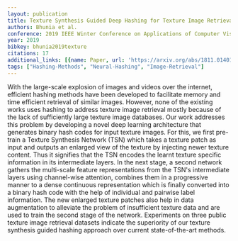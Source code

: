 ```yaml
---
layout: publication
title: Texture Synthesis Guided Deep Hashing for Texture Image Retrieval
authors: Bhunia et al.
conference: 2019 IEEE Winter Conference on Applications of Computer Vision (WACV)
year: 2019
bibkey: bhunia2019texture
citations: 17
additional_links: [{name: Paper, url: 'https://arxiv.org/abs/1811.01401'}]
tags: ["Hashing-Methods", "Neural-Hashing", "Image-Retrieval"]
---
```

With the large-scale explosion of images and videos over the internet,
efficient hashing methods have been developed to facilitate memory and time
efficient retrieval of similar images. However, none of the existing works uses
hashing to address texture image retrieval mostly because of the lack of
sufficiently large texture image databases. Our work addresses this problem by
developing a novel deep learning architecture that generates binary hash codes
for input texture images. For this, we first pre-train a Texture Synthesis
Network (TSN) which takes a texture patch as input and outputs an enlarged view
of the texture by injecting newer texture content. Thus it signifies that the
TSN encodes the learnt texture specific information in its intermediate layers.
In the next stage, a second network gathers the multi-scale feature
representations from the TSN's intermediate layers using channel-wise
attention, combines them in a progressive manner to a dense continuous
representation which is finally converted into a binary hash code with the help
of individual and pairwise label information. The new enlarged texture patches
also help in data augmentation to alleviate the problem of insufficient texture
data and are used to train the second stage of the network. Experiments on
three public texture image retrieval datasets indicate the superiority of our
texture synthesis guided hashing approach over current state-of-the-art
methods.